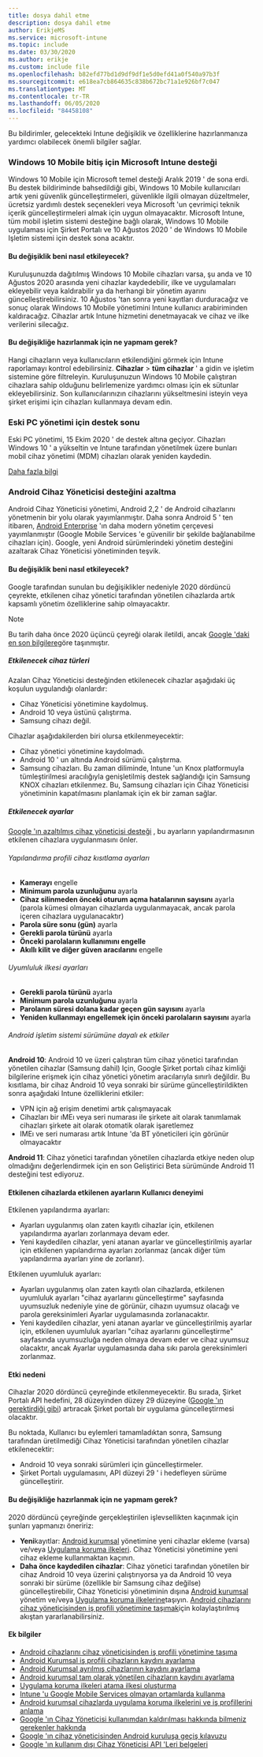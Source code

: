```yaml
---
title: dosya dahil etme
description: dosya dahil etme
author: ErikjeMS
ms.service: microsoft-intune
ms.topic: include
ms.date: 03/30/2020
ms.author: erikje
ms.custom: include file
ms.openlocfilehash: b82efd77bd1d9df9df1e5d0efd41a0f540a97b3f
ms.sourcegitcommit: e618ea7cb864635c838b672bc71a1e926bf7c047
ms.translationtype: MT
ms.contentlocale: tr-TR
ms.lasthandoff: 06/05/2020
ms.locfileid: "84458108"
---
```

Bu bildirimler, gelecekteki Intune değişiklik ve özelliklerine hazırlanmanıza yardımcı olabilecek önemli bilgiler sağlar.

### <a name="microsoft-intune-support-for-windows-10-mobile-ending--3544938--"></a>Windows 10 Mobile bitiş için Microsoft Intune desteği<!--3544938-->
Windows 10 Mobile için Microsoft temel desteği Aralık 2019 ' de sona erdi. Bu destek bildiriminde bahsedildiği gibi, Windows 10 Mobile kullanıcıları artık yeni güvenlik güncelleştirmeleri, güvenlikle ilgili olmayan düzeltmeler, ücretsiz yardımlı destek seçenekleri veya Microsoft 'un çevrimiçi teknik içerik güncelleştirmeleri almak için uygun olmayacaktır. Microsoft Intune, tüm mobil işletim sistemi desteğine bağlı olarak, Windows 10 Mobile uygulaması için Şirket Portalı ve 10 Ağustos 2020 ' de Windows 10 Mobile Işletim sistemi için destek sona acaktır.

#### <a name="how-does-this-affect-me"></a>Bu değişiklik beni nasıl etkileyecek?
Kuruluşunuzda dağıtılmış Windows 10 Mobile cihazları varsa, şu anda ve 10 Ağustos 2020 arasında yeni cihazlar kaydedebilir, ilke ve uygulamaları ekleyebilir veya kaldırabilir ya da herhangi bir yönetim ayarını güncelleştirebilirsiniz. 10 Ağustos 'tan sonra yeni kayıtları durduracağız ve sonuç olarak Windows 10 Mobile yönetimini Intune kullanıcı arabiriminden kaldıracağız. Cihazlar artık Intune hizmetini denetmayacak ve cihaz ve ilke verilerini silecağız.  

#### <a name="what-do-i-need-to-do-to-prepare-for-this-change"></a>Bu değişikliğe hazırlanmak için ne yapmam gerek?
Hangi cihazların veya kullanıcıların etkilendiğini görmek için Intune raporlamayı kontrol edebilirsiniz. **Cihazlar**  >  **tüm cihazlar** ' a gidin ve işletim sistemine göre filtreleyin. Kuruluşunuzun Windows 10 Mobile çalıştıran cihazlara sahip olduğunu belirlemenize yardımcı olması için ek sütunlar ekleyebilirsiniz. Son kullanıcılarınızın cihazlarını yükseltmesini isteyin veya şirket erişimi için cihazları kullanmaya devam edin.


### <a name="end-of-support-for-legacy-pc-management"></a>Eski PC yönetimi için destek sonu

Eski PC yönetimi, 15 Ekim 2020 ' de destek altına geçiyor. Cihazları Windows 10 ' a yükseltin ve Intune tarafından yönetilmek üzere bunları mobil cihaz yönetimi (MDM) cihazları olarak yeniden kaydedin.

[Daha fazla bilgi](https://go.microsoft.com/fwlink/?linkid=2107122)


### <a name="decreasing-support-for-android-device-administrator--7371518--"></a>Android Cihaz Yöneticisi desteğini azaltma<!--7371518-->
Android Cihaz Yöneticisi yönetimi, Android 2,2 ' de Android cihazlarını yönetmenin bir yolu olarak yayımlanmıştır. Daha sonra Android 5 ' ten itibaren, [Android Enterprise](../enrollment/connect-intune-android-enterprise.md) 'ın daha modern yönetim çerçevesi yayımlanmıştır (Google Mobile Services 'e güvenilir bir şekilde bağlanabilme cihazları için). Google, yeni Android sürümlerindeki yönetim desteğini azaltarak Cihaz Yöneticisi yönetiminden teşvik.

#### <a name="how-does-this-affect-me"></a>Bu değişiklik beni nasıl etkileyecek?
Google tarafından sunulan bu değişiklikler nedeniyle 2020 dördüncü çeyrekte, etkilenen cihaz yönetici tarafından yönetilen cihazlarda artık kapsamlı yönetim özelliklerine sahip olmayacaktır. 

> [!NOTE]
> Bu tarih daha önce 2020 üçüncü çeyreği olarak iletildi, ancak [Google 'daki en son bilgilere](https://www.blog.google/products/android-enterprise/da-migration/)göre taşınmıştır.

##### <a name="device-types-that-will-be-impacted"></a>Etkilenecek cihaz türleri
Azalan Cihaz Yöneticisi desteğinden etkilenecek cihazlar aşağıdaki üç koşulun uygulandığı olanlardır:
- Cihaz Yöneticisi yönetimine kaydolmuş.
- Android 10 veya üstünü çalıştırma.
- Samsung cihazı değil.

Cihazlar aşağıdakilerden biri olursa etkilenmeyecektir:
- Cihaz yönetici yönetimine kaydolmadı.
- Android 10 ' un altında Android sürümü çalıştırma.
- Samsung cihazları. Bu zaman diliminde, Intune 'un Knox platformuyla tümleştirilmesi aracılığıyla genişletilmiş destek sağlandığı için Samsung KNOX cihazları etkilenmez. Bu, Samsung cihazları için Cihaz Yöneticisi yönetiminin kapatılmasını planlamak için ek bir zaman sağlar.

##### <a name="settings-that-will-be-impacted"></a>Etkilenecek ayarlar
[Google 'ın azaltılmış cihaz yöneticisi desteği](https://developers.google.com/android/work/device-admin-deprecation) , bu ayarların yapılandırmasının etkilenen cihazlara uygulanmasını önler.

###### <a name="configuration-profile-device-restriction-settings"></a>Yapılandırma profili cihaz kısıtlama ayarları

- **Kamerayı** engelle
- **Minimum parola uzunluğunu** ayarla
- **Cihaz silinmeden önceki oturum açma hatalarının sayısını** ayarla (parola kümesi olmayan cihazlarda uygulanmayacak, ancak parola içeren cihazlara uygulanacaktır)
- **Parola süre sonu (gün)** ayarla
- **Gerekli parola türünü** ayarla
- **Önceki parolaların kullanımını engelle**
- **Akıllı kilit ve diğer güven aracılarını** engelle

###### <a name="compliance-policy-settings"></a>Uyumluluk ilkesi ayarları

- **Gerekli parola türünü** ayarla
- **Minimum parola uzunluğunu** ayarla
- **Parolanın süresi dolana kadar geçen gün sayısını** ayarla
- **Yeniden kullanmayı engellemek için önceki parolaların sayısını** ayarla

###### <a name="additional-impacts-based-on-android-os-version"></a>Android işletim sistemi sürümüne dayalı ek etkiler

**Android 10**: Android 10 ve üzeri çalıştıran tüm cihaz yönetici tarafından yönetilen cihazlar (Samsung dahil) Için, Google Şirket portalı cihaz kimliği bilgilerine erişmek için cihaz yönetici yönetim aracılarıyla sınırlı değildir. Bu kısıtlama, bir cihaz Android 10 veya sonraki bir sürüme güncelleştirildikten sonra aşağıdaki Intune özelliklerini etkiler:
- VPN için ağ erişim denetimi artık çalışmayacak
- Cihazları bir ıMEı veya seri numarası ile şirkete ait olarak tanımlamak cihazları şirkete ait olarak otomatik olarak işaretlemez
- IMEı ve seri numarası artık Intune 'da BT yöneticileri için görünür olmayacaktır

**Android 11**: Cihaz yönetici tarafından yönetilen cihazlarda etkiye neden olup olmadığını değerlendirmek için en son Geliştirici Beta sürümünde Android 11 desteğini test ediyoruz.

#### <a name="user-experience-of-impacted-settings-on-impacted-devices"></a>Etkilenen cihazlarda etkilenen ayarların Kullanıcı deneyimi

Etkilenen yapılandırma ayarları:
- Ayarları uygulanmış olan zaten kayıtlı cihazlar için, etkilenen yapılandırma ayarları zorlanmaya devam eder.
- Yeni kaydedilen cihazlar, yeni atanan ayarlar ve güncelleştirilmiş ayarlar için etkilenen yapılandırma ayarları zorlanmaz (ancak diğer tüm yapılandırma ayarları yine de zorlanır).

Etkilenen uyumluluk ayarları:
- Ayarları uygulanmış olan zaten kayıtlı olan cihazlarda, etkilenen uyumluluk ayarları "cihaz ayarlarını güncelleştirme" sayfasında uyumsuzluk nedeniyle yine de görünür, cihazın uyumsuz olacağı ve parola gereksinimleri Ayarlar uygulamasında zorlanacaktır.
- Yeni kaydedilen cihazlar, yeni atanan ayarlar ve güncelleştirilmiş ayarlar için, etkilenen uyumluluk ayarları "cihaz ayarlarını güncelleştirme" sayfasında uyumsuzluğa neden olmaya devam eder ve cihaz uyumsuz olacaktır, ancak Ayarlar uygulamasında daha sıkı parola gereksinimleri zorlanmaz.

#### <a name="cause-of-impact"></a>Etki nedeni 
Cihazlar 2020 dördüncü çeyreğinde etkilenmeyecektir. Bu sırada, Şirket Portalı API hedefini, 28 düzeyinden düzey 29 düzeyine ([Google 'ın gerektirdiği gibi](https://www.blog.google/products/android-enterprise/da-migration/)) artıracak Şirket portalı bir uygulama güncelleştirmesi olacaktır. 

Bu noktada, Kullanıcı bu eylemleri tamamladıktan sonra, Samsung tarafından üretilmediği Cihaz Yöneticisi tarafından yönetilen cihazlar etkilenecektir:
- Android 10 veya sonraki sürümleri için güncelleştirmeler.
- Şirket Portalı uygulamasını, API düzeyi 29 ' i hedefleyen sürüme güncelleştirir.

#### <a name="what-do-i-need-to-do-to-prepare-for-this-change"></a>Bu değişikliğe hazırlanmak için ne yapmam gerek?
2020 dördüncü çeyreğinde gerçekleştirilen işlevsellikten kaçınmak için şunları yapmanızı öneririz:
- **Yeni**kayıtlar: [Android kurumsal](../enrollment/connect-intune-android-enterprise.md) yönetimine yeni cihazlar ekleme (varsa) ve/veya [Uygulama koruma ilkeleri](../apps/app-protection-policies.md). Cihaz Yöneticisi yönetimine yeni cihaz ekleme kullanmaktan kaçının. 
- **Daha önce kaydedilen cihazlar**: Cihaz yönetici tarafından yönetilen bir cihaz Android 10 veya üzerini çalıştırıyorsa ya da Android 10 veya sonraki bir sürüme (özellikle bir Samsung cihaz değilse) güncelleştirebilir, Cihaz Yöneticisi yönetiminin dışına [Android kurumsal](../enrollment/connect-intune-android-enterprise.md) yönetim ve/veya [Uygulama koruma ilkelerine](../apps/app-protection-policies.md)taşıyın. [Android cihazlarını cihaz yöneticisinden iş profili yönetimine taşımak](../enrollment/android-move-device-admin-work-profile.md)için kolaylaştırılmış akıştan yararlanabilirsiniz.

#### <a name="additional-information"></a>Ek bilgiler
- [Android cihazlarını cihaz yöneticisinden iş profili yönetimine taşıma](../enrollment/android-move-device-admin-work-profile.md)
- [Android Kurumsal iş profili cihazların kaydını ayarlama](../enrollment/android-work-profile-enroll.md)
- [Android Kurumsal ayrılmış cihazlarının kaydını ayarlama](../enrollment/android-kiosk-enroll.md)
- [Android kurumsal tam olarak yönetilen cihazların kaydını ayarlama](../enrollment/android-fully-managed-enroll.md)
- [Uygulama koruma ilkeleri atama ilkesi oluşturma](../apps/app-protection-policies.md)
- [Intune 'u Google Mobile Services olmayan ortamlarda kullanma](../apps/manage-without-gms.md)
- [Android kurumsal cihazlarda uygulama koruma ilkelerini ve iş profillerini anlama](../apps/android-deployment-scenarios-app-protection-work-profiles.md)
- [Google 'ın Cihaz Yöneticisi kullanımdan kaldırılması hakkında bilmeniz gerekenler hakkında](https://www.blog.google/products/android-enterprise/da-migration/)
- [Google 'ın cihaz yöneticisinden Android kuruluşa geçiş kılavuzu](http://static.googleusercontent.com/media/android.com/en/enterprise/static/2016/pdfs/enterprise/Android-Enterprise-Migration-Bluebook_2019.pdf)
- [Google 'ın kullanım dışı Cihaz Yöneticisi API 'Leri belgeleri](https://developers.google.com/android/work/device-admin-deprecation)
